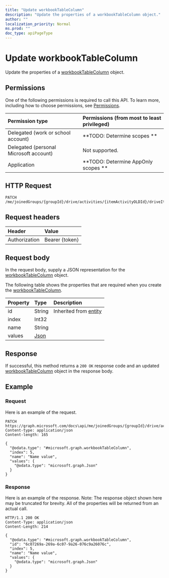 ```yaml
---
title: "Update workbookTableColumn"
description: "Update the properties of a workbookTableColumn object."
author: ""
localization_priority: Normal
ms.prod: ""
doc_type: apiPageType
---
```


# Update workbookTableColumn

Update the properties of a [workbookTableColumn](../resources/workbooktablecolumn.md) object.

## Permissions
One of the following permissions is required to call this API. To learn more, including how to choose permissions, see [Permissions](/concepts/permissions-reference.md).

|Permission type|Permissions (from most to least privileged)|
|:---|:---|
|Delegated (work or school account)|**TODO: Determine scopes **|
|Delegated (personal Microsoft account)|Not supported.|
|Application|**TODO: Determine AppOnly scopes **|

## HTTP Request
<!-- {
  "blockType": "ignored"
}
-->
``` http
PATCH /me/joinedGroups/{groupId}/drive/activities/{itemActivityOLDId}/driveItem/workbook/names/{workbookNamedItemId}/worksheet/tables/{workbookTableId}/columns/{workbookTableColumnId}
```

## Request headers
|Header|Value|
|:---|:---|
|Authorization|Bearer {token}|

## Request body
In the request body, supply a JSON representation for the [workbookTableColumn](../resources/workbookTableColumn.md) object.

The following table shows the properties that are required when you create the [workbookTableColumn](../resources/workbooktablecolumn.md).

|Property|Type|Description|
|:---|:---|:---|
|id|String| Inherited from [entity](../resources/entity.md)|
|index|Int32||
|name|String||
|values|[Json](../resources/Json.md)||



## Response
If successful, this method returns a `200 OK` response code and an updated [workbookTableColumn](../resources/workbooktablecolumn.md) object in the response body.

## Example

### Request
Here is an example of the request.
<!-- {
  "blockType": "request",
  "name": "update_workbooktablecolumn"
}
-->
``` http
PATCH https://graph.microsoft.com/docs\api/me/joinedGroups/{groupId}/drive/activities/{itemActivityOLDId}/driveItem/workbook/names/{workbookNamedItemId}/worksheet/tables/{workbookTableId}/columns/{workbookTableColumnId}
Content-type: application/json
Content-length: 165

{
  "@odata.type": "#microsoft.graph.workbookTableColumn",
  "index": 5,
  "name": "Name value",
  "values": {
    "@odata.type": "microsoft.graph.Json"
  }
}
```

### Response
Here is an example of the response. Note: The response object shown here may be truncated for brevity. All of the properties will be returned from an actual call.
<!-- {
  "blockType": "response",
  "truncated": true
}
-->
``` http
HTTP/1.1 200 OK
Content-Type: application/json
Content-Length: 214

{
  "@odata.type": "#microsoft.graph.workbookTableColumn",
  "id": "6c07269a-269a-6c07-9a26-076c9a26076c",
  "index": 5,
  "name": "Name value",
  "values": {
    "@odata.type": "microsoft.graph.Json"
  }
}
```

